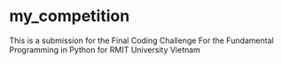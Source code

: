 # my_competition
This is a submission for the Final Coding Challenge For the Fundamental Programming in Python for RMIT University Vietnam
